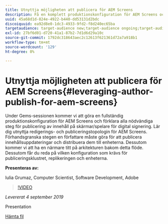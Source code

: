 ```yaml
---
title: Utnyttja möjligheten att publicera för AEM Screens
description: Få en komplett produktionskonfiguration för AEM Screens och lär dig alla nödvändiga steg för att publicera innehåll på skärmar/spelare för digitala signaturer.
uuid: 45a68d1d-824e-4922-b440-dd53131d2bdc
discoiquuid: ea92d8e0-1dc3-4933-9fd2-f8d240ec65ba
targetaudience: target-audience new;target-audience ongoing;target-audience upgrader
exl-id: 27bf6d01-d720-41a1-87b2-7d1d6d29a10c
source-git-commit: 1792dc318643aec2c12613f621361d72a7a918b1
workflow-type: tm+mt
source-wordcount: '129'
ht-degree: 0%

---
```


# Utnyttja möjligheten att publicera för AEM Screens{#leveraging-author-publish-for-aem-screens}

Under Gems-sessionen kommer vi att göra en fullständig produktionskonfiguration för AEM Screens och förklara alla nödvändiga steg för publicering av innehåll på skärmar/spelare för digital signering. Lär dig utnyttja redigerings- och publiceringstopologin för AEM Screens. Förhandsgranska stegen en författare måste göra för att publicera innehållsuppdateringar och distribuera dem till enheterna. Dessutom kommer vi att ha en närmare titt på arkitekturen bakom detta flöde. Dessutom får du reda på vilken konfiguration som krävs för publiceringsklustret, replikeringen och enheterna.

**Presenteras av:**

Iulia Grumaz, Computer Scientist, Software Development, Adobe

>[!VIDEO](https://video.tv.adobe.com/v/28706/?quality=9)

*Levererat 4 september 2019*

Presentation

[Hämta fil](assets/leveraging-author-publish-aem-screens-final.pdf)
